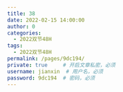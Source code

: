 ```yaml
---
title: 38
date: 2022-02-15 14:00:00
author: 0
categories: 
  - 2022双节48H
tags: 
  - 2022双节48H
permalink: /pages/9dc194/
private: true     # 开启文章私密，必须
username: jianxin  # 用户名，必须
password: 9dc194  # 密码，必须
---
```


